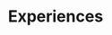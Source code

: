---
title: Experiences
draft: false
experiences:
  - title: Lead DevOps Engineer
    organization:
      name: ITG Commerce
      url: https://itgcommerce.com
    dates: '2019 - Present'
    location: Budapest - HU | Chapel Hill, NC - US
    writeup: |
      - I am responsible for the management of the DevOps team.
      - I build and maintain the whole IT development and production infrastructure
        including CI/CD pipelines, backup, monitoring, scaling, etc.
      - I am working on the development of a Cloud Native application written in Go.
      - I regularly hold coding lectures and knowledge sharing sessions.
      - I am an outsourced consultant for external partners. I do cloud architecture optimization, cost
        optimization, and security guidance.

  - title: Lead Systems Engineer
    organization:
      name: AionHill
      url: https://aionhill.com
    dates: '2017 - 2019'
    location: Budapest - HU
    writeup: |
      - I was responsible for the management of the IT team. 
      - I managed and maintained various web applications and the required cloud and
        bare metal infrastructure.
      - I did IT audits, determination and realization of IT policies.
      
  - title: System Administrator
    organization:
      name: Ikron Kft.
      url: https://ikron.hu
    dates: '2015 - 2017'
    location: Szeged - HU
    writeup: |
      - I was a part of the system administrator team and I was responsible for managing and supervising 
        DOCSIS CATV networks, Library Manager software and ERP systems on bare metal servers.

weight: 4
widget:
  handler: experiences

  # Options: sm, md, lg and xl. Default is md.
  width: lg

  sidebar:
    # Options: left and right. Leave blank to hide.
    position: left
    # Options: sm, md, lg and xl. Default is md.
    scale: md
  
  background:
    # Options: primary, secondary, tertiary or any valid color value. Default is primary.
    color: primary
    #image: images/funky-lines.png
    # Options: auto, cover and contain. Default is auto.
    size:
    # Options: center, top, right, bottom, left.
    position: center
    # Options: fixed, local, scroll.
    attachment: fixed
---